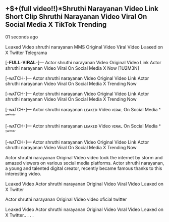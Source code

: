 <h2>+$+(full video!!)*Shruthi Narayanan Video Link Short Clip Shruthi Narayanan Video Viral On Social Media X TikTok Trending</h2>

01 seconds ago

L𝚎aᴋed Video shruthi narayanan MMS Original Video V𝐢ral Video L𝚎aᴋed on X Twitter Telegrama

[-𝐅𝐔𝐋𝐋-𝐕𝐈𝐑𝐀𝐋-]— Actor shruthi narayanan Video Original Video Link Actor shruthi narayanan Video V𝐢ral On Social Media X Now [1U2M3N]

[-wᴀTCH-]— Actor shruthi narayanan Video Original Video Link Actor shruthi narayanan Video V𝐢ral On Social Media X Trending Now

[-wᴀTCH-]— Actor shruthi narayanan Video Original Video Link Actor shruthi narayanan Video V𝐢ral On Social Media X Trending Now

[-wᴀTCH-]— Actor shruthi narayanan ʟᴇᴀᴋᴇᴅ Video ᴠɪʀᴀʟ On Social Media ˣ ᵀʷⁱᵗᵗᵉʳ

[-wᴀTCH-]— Actor shruthi narayanan ʟᴇᴀᴋᴇᴅ Video ᴠɪʀᴀʟ On Social Media ˣ ᵀʷⁱᵗᵗᵉʳ

[-wᴀTCH-]— Actor shruthi narayanan Video Original Video Link Actor shruthi narayanan Video V𝐢ral On Social Media X Trending Now

Actor shruthi narayanan Original Video video took the internet by storm and amazed viewers on various social media platforms. Actor shruthi narayanan, a young and talented digital creator, recently became famous thanks to this interesting video.

L𝚎aᴋed Video Actor shruthi narayanan Original Video V𝐢ral Video L𝚎aᴋed on X Twitter

Actor shruthi narayanan Original Video video oficial twitter

L𝚎aᴋed Video Actor shruthi narayanan Original Video V𝐢ral Video L𝚎aᴋed on X Twitter.. . . .
